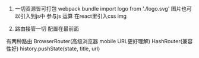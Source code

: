 1. 一切资源皆可打包 webpack bundle
  import logo from './logo.svg' 图片也可以引入到js中 
  参与js 运算
  在react里引入css img

2. 路由接管一切 配置在最前面
  <Router>
    <Route path="" component=""/>
  </Router>


  有两种路由 BrowserRouter(高级浏览器 mobile URL更好理解) HashRouter(兼容性好)
  history.pushState(state, title, url)